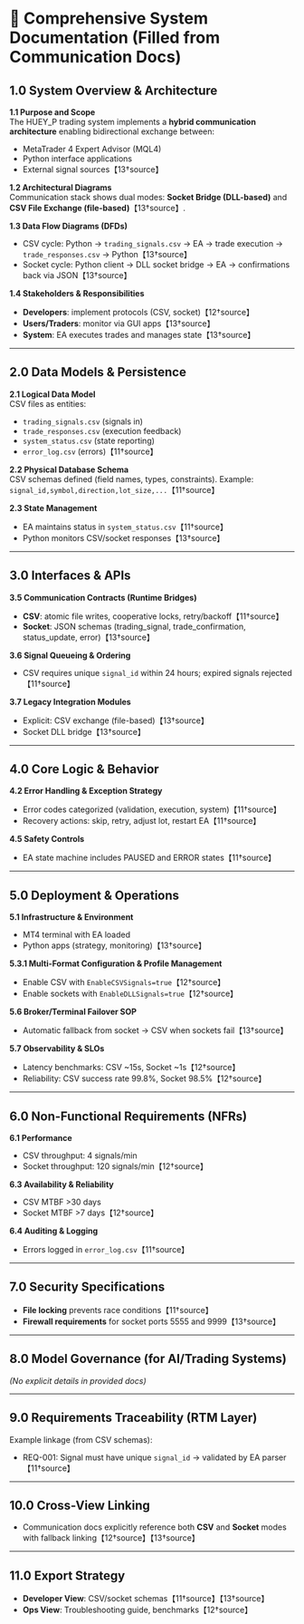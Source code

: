 # 📘 Comprehensive System Documentation (Filled from Communication Docs)

## 1.0 System Overview & Architecture
**1.1 Purpose and Scope**  
The HUEY_P trading system implements a **hybrid communication architecture** enabling bidirectional exchange between:  
- MetaTrader 4 Expert Advisor (MQL4)  
- Python interface applications  
- External signal sources【13†source】

**1.2 Architectural Diagrams**  
Communication stack shows dual modes: **Socket Bridge (DLL-based)** and **CSV File Exchange (file-based)**【13†source】.

**1.3 Data Flow Diagrams (DFDs)**  
- CSV cycle: Python → `trading_signals.csv` → EA → trade execution → `trade_responses.csv` → Python【13†source】  
- Socket cycle: Python client → DLL socket bridge → EA → confirmations back via JSON【13†source】  

**1.4 Stakeholders & Responsibilities**  
- **Developers**: implement protocols (CSV, socket)【12†source】  
- **Users/Traders**: monitor via GUI apps【13†source】  
- **System**: EA executes trades and manages state【13†source】  

---

## 2.0 Data Models & Persistence
**2.1 Logical Data Model**  
CSV files as entities:  
- `trading_signals.csv` (signals in)  
- `trade_responses.csv` (execution feedback)  
- `system_status.csv` (state reporting)  
- `error_log.csv` (errors)【11†source】  

**2.2 Physical Database Schema**  
CSV schemas defined (field names, types, constraints). Example: `signal_id,symbol,direction,lot_size,...`【11†source】  

**2.3 State Management**  
- EA maintains status in `system_status.csv`【11†source】  
- Python monitors CSV/socket responses【13†source】

---

## 3.0 Interfaces & APIs
**3.5 Communication Contracts (Runtime Bridges)**  
- **CSV**: atomic file writes, cooperative locks, retry/backoff【11†source】  
- **Socket**: JSON schemas (trading_signal, trade_confirmation, status_update, error)【13†source】  

**3.6 Signal Queueing & Ordering**  
- CSV requires unique `signal_id` within 24 hours; expired signals rejected【11†source】  

**3.7 Legacy Integration Modules**  
- Explicit: CSV exchange (file-based)【13†source】  
- Socket DLL bridge【13†source】

---

## 4.0 Core Logic & Behavior
**4.2 Error Handling & Exception Strategy**  
- Error codes categorized (validation, execution, system)【11†source】  
- Recovery actions: skip, retry, adjust lot, restart EA【11†source】

**4.5 Safety Controls**  
- EA state machine includes PAUSED and ERROR states【11†source】  

---

## 5.0 Deployment & Operations
**5.1 Infrastructure & Environment**  
- MT4 terminal with EA loaded  
- Python apps (strategy, monitoring)【13†source】  

**5.3.1 Multi-Format Configuration & Profile Management**  
- Enable CSV with `EnableCSVSignals=true`【12†source】  
- Enable sockets with `EnableDLLSignals=true`【12†source】

**5.6 Broker/Terminal Failover SOP**  
- Automatic fallback from socket → CSV when sockets fail【13†source】

**5.7 Observability & SLOs**  
- Latency benchmarks: CSV ~15s, Socket ~1s【12†source】  
- Reliability: CSV success rate 99.8%, Socket 98.5%【12†source】  

---

## 6.0 Non-Functional Requirements (NFRs)
**6.1 Performance**  
- CSV throughput: 4 signals/min  
- Socket throughput: 120 signals/min【12†source】

**6.3 Availability & Reliability**  
- CSV MTBF >30 days  
- Socket MTBF >7 days【12†source】

**6.4 Auditing & Logging**  
- Errors logged in `error_log.csv`【11†source】

---

## 7.0 Security Specifications
- **File locking** prevents race conditions【11†source】  
- **Firewall requirements** for socket ports 5555 and 9999【13†source】

---

## 8.0 Model Governance (for AI/Trading Systems)
*(No explicit details in provided docs)*

---

## 9.0 Requirements Traceability (RTM Layer)
Example linkage (from CSV schemas):  
- REQ-001: Signal must have unique `signal_id` → validated by EA parser【11†source】  

---

## 10.0 Cross-View Linking
- Communication docs explicitly reference both **CSV** and **Socket** modes with fallback linking【12†source】【13†source】

---

## 11.0 Export Strategy
- **Developer View**: CSV/socket schemas【11†source】【13†source】  
- **Ops View**: Troubleshooting guide, benchmarks【12†source】  
